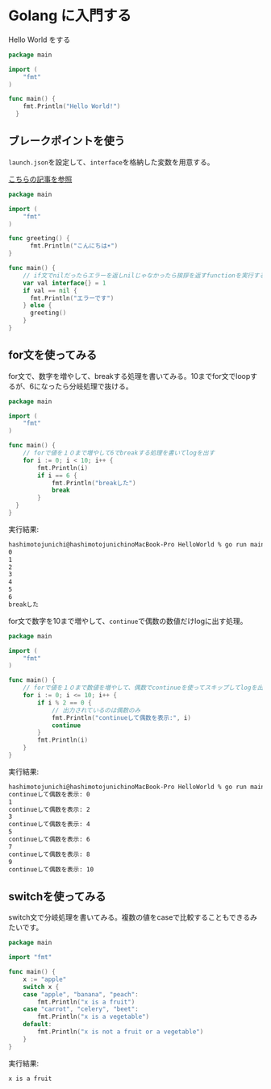 # Golang に入門する

Hello World をする

```go
package main

import (
    "fmt"
)

func main() {
	fmt.Println("Hello World!")
  }
```

## ブレークポイントを使う

`launch.json`を設定して、`interface`を格納した変数を用意する。

[こちらの記事を参照](https://zenn.dev/jboy_blog/articles/9799a68a79c829)

```go
package main

import (
    "fmt"
)

func greeting() {
	  fmt.Println("こんにちは☀️")
}

func main() {
	// if文でnilだったらエラーを返しnilじゃなかったら挨拶を返すfunctionを実行する
	var val interface{} = 1
	if val == nil {
	  fmt.Println("エラーです")
	} else {
	  greeting()
	}
}
```

## for文を使ってみる
for文で、数字を増やして、breakする処理を書いてみる。10までfor文でloopするが、6になったら分岐処理で抜ける。

```go
package main

import (
    "fmt"
)

func main() {
	// forで値を１０まで増やして6でbreakする処理を書いてlogを出す
	for i := 0; i < 10; i++ {
		fmt.Println(i)
		if i == 6 {
			fmt.Println("breakした")
			break
		}
  }
}
```

実行結果:
```bash
hashimotojunichi@hashimotojunichinoMacBook-Pro HelloWorld % go run main.go
0
1
2
3
4
5
6
breakした
```

for文で数字を10まで増やして、`continue`で偶数の数値だけlogに出す処理。

```go
package main

import (
    "fmt"
)

func main() {
	// forで値を１０まで数値を増やして、偶数でcontinueを使ってスキップしてlogを出力する
	for i := 0; i <= 10; i++ {
		if i % 2 == 0 {
			// 出力されているのは偶数のみ
			fmt.Println("continueして偶数を表示:", i)
			continue
		}
		fmt.Println(i)
	}
}
```

実行結果:
```bash
hashimotojunichi@hashimotojunichinoMacBook-Pro HelloWorld % go run main.go
continueして偶数を表示: 0
1
continueして偶数を表示: 2
3
continueして偶数を表示: 4
5
continueして偶数を表示: 6
7
continueして偶数を表示: 8
9
continueして偶数を表示: 10
```

## switchを使ってみる
switch文で分岐処理を書いてみる。複数の値をcaseで比較することもできるみたいです。

```go
package main

import "fmt"

func main() {
    x := "apple"
    switch x {
    case "apple", "banana", "peach":
        fmt.Println("x is a fruit")
    case "carrot", "celery", "beet":
        fmt.Println("x is a vegetable")
    default:
        fmt.Println("x is not a fruit or a vegetable")
    }
}
```

実行結果:
```bash
x is a fruit
```